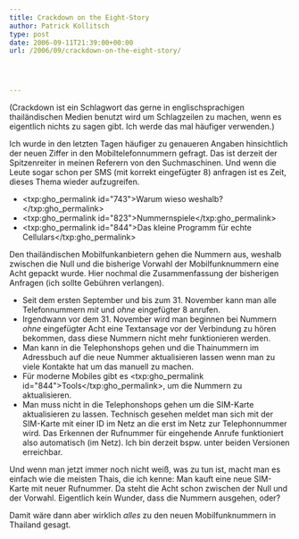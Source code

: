 ```yaml
---
title: Crackdown on the Eight-Story
author: Patrick Kollitsch
type: post
date: 2006-09-11T21:39:00+00:00
url: /2006/09/crackdown-on-the-eight-story/




---
```

(Crackdown ist ein Schlagwort das gerne in englischsprachigen thail&auml;ndischen Medien benutzt wird um Schlagzeilen zu machen, wenn es eigentlich nichts zu sagen gibt. Ich werde das mal h&auml;ufiger verwenden.)

Ich wurde in den letzten Tagen h&auml;ufiger zu genaueren Angaben hinsichtlich der neuen Ziffer in den Mobiltelefonnummern gefragt. Das ist derzeit der Spitzenreiter in meinen Referern von den Suchmaschinen. Und wenn die Leute sogar schon per SMS (mit korrekt eingef&uuml;gter 8) anfragen ist es Zeit, dieses Thema wieder aufzugreifen. 

  * <txp:gho_permalink id="743">Warum wieso weshalb?</txp:gho_permalink>
  * <txp:gho_permalink id="823">Nummernspiele</txp:gho_permalink>
  * <txp:gho_permalink id="844">Das kleine Programm f&uuml;r echte Cellulars</txp:gho_permalink>

Den thail&auml;ndischen Mobilfunkanbietern gehen die Nummern aus, weshalb zwischen die Null und die bisherige Vorwahl der Mobilfunknummern eine Acht gepackt wurde. Hier nochmal die Zusammenfassung der bisherigen Anfragen (ich sollte Geb&uuml;hren verlangen).

  * Seit dem ersten September und bis zum 31. November kann man alle Telefonnummern _mit_ und _ohne_ eingef&uuml;gter 8 anrufen.
  * Irgendwann vor dem 31. November wird man beginnen bei Nummern _ohne_ eingef&uuml;gter Acht eine Textansage vor der Verbindung zu h&ouml;ren bekommen, dass diese Nummern nicht mehr funktionieren werden.
  * Man kann in die Telephonshops gehen und die Thainummern im Adressbuch auf die neue Nummer aktualisieren lassen wenn man zu viele Kontakte hat um das manuell zu machen.
  * F&uuml;r moderne Mobiles gibt es <txp:gho_permalink id="844">Tools</txp:gho_permalink>, um die Nummern zu aktualisieren.
  * Man muss nicht in die Telephonshops gehen um die SIM-Karte aktualisieren zu lassen. Technisch gesehen meldet man sich mit der SIM-Karte mit einer ID im Netz an die erst im Netz zur Telephonnummer wird. Das Erkennen der Rufnummer f&uuml;r eingehende Anrufe funktioniert also automatisch (im Netz). Ich bin derzeit bspw. unter beiden Versionen erreichbar.

Und wenn man jetzt immer noch nicht wei&szlig;, was zu tun ist, macht man es einfach wie die meisten Thais, die ich kenne: Man kauft eine neue SIM-Karte mit neuer Rufnummer. Da steht die Acht schon zwischen der Null und der Vorwahl. Eigentlich kein Wunder, dass die Nummern ausgehen, oder?

Damit w&auml;re dann aber wirklich _alles_ zu den neuen Mobilfunknummern in Thailand gesagt.